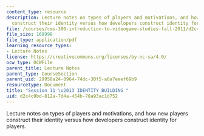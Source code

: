 ```yaml
---
content_type: resource
description: Lecture notes on types of players and motivations, and how new players
  construct their identity versus how developers construct identity for players.
file: /courses/cms-300-introduction-to-videogame-studies-fall-2011/d2c4c9bd812a7d4a454b78a93ac1d752_MITCMS_300F11_session_11.pdf
file_size: 168998
file_type: application/pdf
learning_resource_types:
- Lecture Notes
license: https://creativecommons.org/licenses/by-nc-sa/4.0/
ocw_type: OCWFile
parent_title: Lecture Notes
parent_type: CourseSection
parent_uid: 29958a24-8964-74dc-30f5-a0a7eeef69b9
resourcetype: Document
title: "Session 11 \u2013 IDENTITY BUILDING "
uid: d2c4c9bd-812a-7d4a-454b-78a93ac1d752
---
```

Lecture notes on types of players and motivations, and how new players construct their identity versus how developers construct identity for players.